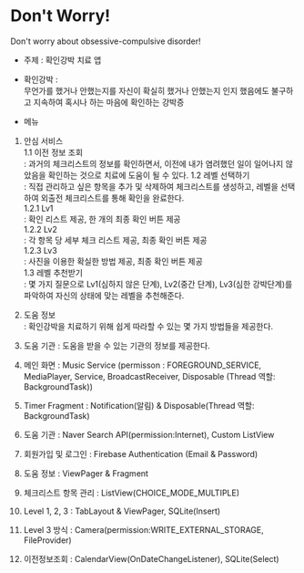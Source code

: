 # Don't Worry!

Don't worry about obsessive-compulsive disorder!  
- 주제 : 확인강박 치료 앱 

- 확인강박 :  
무언가를 했거나 안했는지를 자신이 확실히 했거나 안했는지 인지 했음에도 불구하고 지속하여 혹시나 하는 마음에 확인하는 강박증  


- 메뉴  
1. 안심 서비스  
  1.1 이전 정보 조회  
    : 과거의 체크리스트의 정보를 확인하면서, 이전에 내가 염려했던 일이 일어나지 않았음을 확인하는 것으로 치료에 도움이 될 수 있다.
  1.2 레벨 선택하기  
    : 직접 관리하고 싶은 항목을 추가 및 삭제하여 체크리스트를 생성하고, 레벨을 선택하여 외출전 체크리스트를 통해 확인을 완료한다.  
    1.2.1 Lv1  
      : 확인 리스트 제공, 한 개의 최종 확인 버튼 제공  
    1.2.2 Lv2  
      : 각 항목 당 세부 체크 리스트 제공, 최종 확인 버튼 제공  
    1.2.3 Lv3  
      : 사진을 이용한 확실한 방법 제공, 최종 확인 버튼 제공  
  1.3 레벨 추천받기  
    : 몇 가지 질문으로 Lv1(심하지 않은 단계), Lv2(중간 단계), Lv3(심한 강박단계)를 파악하여 자신의 상태에 맞는 레벨을 추천해준다. 
2. 도움 정보  
  : 확인강박을 치료하기 위해 쉽게 따라할 수 있는 몇 가지 방법들을 제공한다.
3. 도움 기관
  : 도움을 받을 수 있는 기관의 정보를 제공한다.  
  
  
  
1. 메인 화면 : Music Service  (permisson : FOREGROUND_SERVICE, MediaPlayer, Service, BroadcastReceiver, Disposable (Thread 역할: BackgroundTask))
2. Timer Fragment : Notification(알림)  & Disposable(Thread 역할: BackgroundTask)
3. 도움 기관 : Naver Search API(permission:Internet), Custom ListView  
4. 회원가입 및 로그인 : Firebase Authentication (Email & Password)  
5. 도움 정보 : ViewPager & Fragment  
6. 체크리스트 항목 관리 : ListView(CHOICE_MODE_MULTIPLE)  
7. Level 1, 2, 3 : TabLayout & ViewPager, SQLite(Insert)  
8. Level 3 방식 : Camera(permission:WRITE_EXTERNAL_STORAGE, FileProvider)  
9. 이전정보조회 : CalendarView(OnDateChangeListener), SQLite(Select)  


